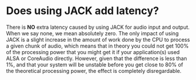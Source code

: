 
# Does using JACK add latency?

There is **NO** extra latency caused by using JACK for audio input and output.
When we say none, we mean absolutely zero. The only impact of using JACK is a
slight increase in the amount of work done by the CPU to process a given chunk
of audio, which means that in theory you could not get 100% of the processing
power that you might get it if your application(s) used ALSA or CoreAudio
directly. However, given that the difference is less than 1%, and that your
system will be unstable before you get close to 80% of the theoretical
processing power, the effect is completely disregardable.

